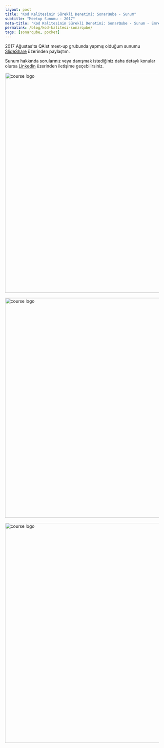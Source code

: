```yaml
---
layout: post
title: "Kod Kalitesinin Sürekli Denetimi: SonarQube - Sunum"
subtitle: "Meetup Sunumu - 2017"
meta-title: "Kod Kalitesinin Sürekli Denetimi: SonarQube - Sunum - Emre Dündar"
permalink: /blog/kod-kalitesi-sonarqube/
tags: [sonarqube, pocket]
---
```


2017 Ağustas'ta QAIst meet-up grubunda yapmış olduğum sunumu [SlideShare](https://www.slideshare.net/dundare/continuous-inspection-of-code-quality-sonarqube) üzerinden paylaştım.

Sunum hakkında sorularınız veya danışmak istediğiniz daha detaylı konular olursa [Linkedin](https://www.linkedin.com/in/emredundar) üzerinden iletişime geçebilirsiniz.

<div style="text-align:left;">
  <a href="https://www.slideshare.net/dundare/continuous-inspection-of-code-quality-sonarqube">
    <img src="https://emredundar.github.io/img/meetup-1.PNG" alt="course logo" style="width: 720px;">
  </a>
</div>
<br/>
<div style="text-align:left;">
  <a href="https://www.slideshare.net/dundare/continuous-inspection-of-code-quality-sonarqube">
    <img src="https://emredundar.github.io/img/meetup-3.PNG" alt="course logo" style="width: 720px;">
  </a>
</div>
<br/>
<div style="text-align:left;">
  <a href="https://www.slideshare.net/dundare/continuous-inspection-of-code-quality-sonarqube">
    <img src="https://emredundar.github.io/img/meetup-2.PNG" alt="course logo" style="width: 720px;">
  </a>
</div>

<br/>
